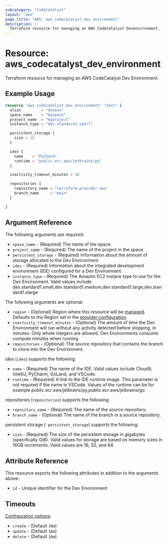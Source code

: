 ```yaml
---
subcategory: "CodeCatalyst"
layout: "aws"
page_title: "AWS: aws_codecatalyst_dev_environment"
description: |-
  Terraform resource for managing an AWS CodeCatalyst Devenvironment.
---
```

# Resource: aws_codecatalyst_dev_environment

Terraform resource for managing an AWS CodeCatalyst Dev Environment.

## Example Usage

```terraform
resource "aws_codecatalyst_dev_environment" "test" {
  alias         = "devenv"
  space_name    = "myspace"
  project_name  = "myproject"
  instance_type = "dev.standard1.small"

  persistent_storage {
    size = 16
  }

  ides {
    name    = "PyCharm"
    runtime = "public.ecr.aws/jetbrains/py"
  }

  inactivity_timeout_minutes = 40

  repositories {
    repository_name = "terraform-provider-aws"
    branch_name     = "main"
  }

}
```

## Argument Reference

The following arguments are required:

* `space_name` - (Required) The name of the space.
* `project_name` - (Required) The name of the project in the space.
* `persistent_storage` - (Required) Information about the amount of storage allocated to the Dev Environment.
* `ides` - (Required) Information about the integrated development environment (IDE) configured for a Dev Environment.
* `instance_type` - (Required) The Amazon EC2 instace type to use for the Dev Environment. Valid values include dev.standard1.small,dev.standard1.medium,dev.standard1.large,dev.standard1.xlarge

The following arguments are optional:

* `region` - (Optional) Region where this resource will be [managed](https://docs.aws.amazon.com/general/latest/gr/rande.html#regional-endpoints). Defaults to the Region set in the [provider configuration](https://registry.terraform.io/providers/hashicorp/aws/latest/docs#aws-configuration-reference).
* `inactivity_timeout_minutes` - (Optional) The amount of time the Dev Environment will run without any activity detected before stopping, in minutes. Only whole integers are allowed. Dev Environments consume compute minutes when running.
* `repositories` - (Optional) The source repository that contains the branch to clone into the Dev Environment.

ides (`ides`) supports the following:

* `name` - (Required) The name of the IDE. Valid values include Cloud9, IntelliJ, PyCharm, GoLand, and VSCode.
* `runtime` - (Required) A link to the IDE runtime image. This parameter is not required if the name is VSCode. Values of the runtime can be for example public.ecr.aws/jetbrains/py,public.ecr.aws/jetbrains/go

repositories (`repositories`) supports the following:

* `repository_name` - (Required) The name of the source repository.
* `branch_name` - (Optional) The name of the branch in a source repository.

persistent storage (` persistent_storage`) supports the following:

* `size` - (Required) The size of the persistent storage in gigabytes (specifically GiB). Valid values for storage are based on memory sizes in 16GB increments. Valid values are 16, 32, and 64.

## Attribute Reference

This resource exports the following attributes in addition to the arguments above:

* `id` - Unique identifier for the Dev Environment

## Timeouts

[Configuration options](https://developer.hashicorp.com/terraform/language/resources/syntax#operation-timeouts):

- `create` - (Default `30m`)
- `update` - (Default `10m`)
- `delete` - (Default `10m`)

